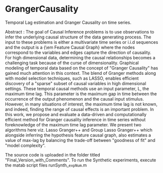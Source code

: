 # GrangerCausality
Temporal Lag estimation and Granger Causality on time series.

Abstract :
The goal of Causal Inference problems is to use observations to infer the underlying causal structure of the data generating process. The input to these problems is either a multivariate time series or i.i.d sequences and the output is a {\em Feature Causal Graph} where the nodes correspond to the variables and edges capture the direction of causality. For high dimensional data, determining the causal relationships becomes a challenging task because of the curse of dimensionality. Graphical modeling of temporal data based on the concept of "Granger Causality" has gained much attention in this context. The blend of Granger methods along with model selection techniques, such as LASSO, enables efficient discovery of a "sparse" subset of causal variables in high dimensional settings. These temporal causal methods use an input parameter, L, the maximum time lag. This parameter is the maximum gap in time between the occurrence of the output phenomenon and the causal input stimulus. However, in many situations of interest, the maximum time lag is not known, and indeed, finding the range of causal effects is an important problem. In this work, we propose and evaluate a data-driven and computationally efficient method for Granger causality inference in time series without foreknowledge of the maximum time lag parameter. We present two algorithms here viz. Lasso Granger++ and Group Lasso Granger++ which alongside inferring the hypothesis feature causal graph, also estimates a value of max-lag by balancing the trade-off between "goodness of fit" and "model complexity".

The source code is uploaded in the folder titled "Final_Version_with_Comments". To run the Synthetic experiments, execute the matab script files runSynth_``expNum``.m
